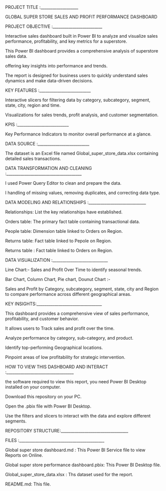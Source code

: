 PROJECT TITLE :___________________

GLOBAL SUPER STORE SALES AND PROFIT PERFORMANCE DASHBOARD

PROJECT OBJECTIVE :_________________________

Interactive sales dashboard built in Power BI to analyze and visualize sales performance, profitability, and key metrics for a superstore.

This Power BI dashboard provides a comprehensive analysis of superstore sales data.

offering key insights into performance and trends.

The report is designed for business users to quickly understand sales dynamics and make data-driven decisions.

KEY FEATURES :__________________________

Interactive slicers for filtering data by category, subcategory, segment, state, city, region and time.

Visualizations for sales trends, profit analysis, and customer segmentation.

KPIS :__________________________

Key Performance Indicators to monitor overall performance at a glance.

DATA SOURCE :__________________________

The dataset is an Excel file named Global_super_store_data.xlsx containing detailed sales transactions.

DATA TRANSFORMATION AND CLEANING :______________________________________

I used Power Query Editor to clean and prepare the data.

I handling of missing values, removing duplicates, and correcting data type.

DATA MODELING AND RELATIONSHIPS :_____________________________

Relationships: List the key relationships have established.

Orders table: The primary fact table containing transactional data.

People table: Dimension table linked to Orders on Region.

Returns table: Fact table linked to Pepole on Region.

Returns table : Fact table linked to Orders on Region.

DATA VISUALIZATION :____________________________

Line Chart:- Sales and Profit Over Time to identify seasonal trends.

Bar Chart, Column Chart, Pie chart, Dounut Chart :-

Sales and Profit by Category, subcategory, segment, state, city and Region to compare performance across different geographical areas.

KEY INSIGHTS:_________________________________

This dashboard provides a comprehensive view of sales performance, profitability, and customer behavior.

It allows users to ​Track sales and profit over the time.

Analyze performance by category, sub-category, and product.

Identify top-performing Geographical locations.

Pinpoint areas of low profitability for strategic intervention.

HOW TO VIEW THIS DASHBOARD AND INTERACT :__________________________________

the software required to view this report, you need Power BI Desktop installed on your computer.

Download this repository on your PC.

Open the .pbix file with Power BI Desktop.

Use the filters and slicers to interact with the data and explore different segments.

REPOSITORY STRUCTURE:__________________________________

FILES :___________________________________________

Global super store dashboard.md : This Power BI Service file to view Reports on Online.

Global super store performance dashboard.pbix: This Power BI Desktop file.

Global_super_store_data.xlsx : Ths dataset used for the report.

README.md: This file.
